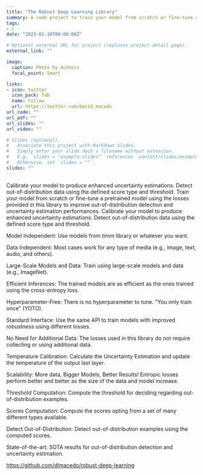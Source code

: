 ```yaml
---
title: "The Robust Deep Learning Library"
summary: A code project to train your model from scratch or fine-tune a pretrained model using the losses provided in this library to improve out-of-distribution detection and uncertainty estimation performances.
tags:
- c
date: "2023-01-10T00:00:00Z"

# Optional external URL for project (replaces project detail page).
external_link: ""

image:
  caption: Photo by Authors
  focal_point: Smart

links:
- icon: twitter
  icon_pack: fab
  name: Follow
  url: https://twitter.com/david_macedo
url_code: ""
url_pdf: ""
url_slides: ""
url_video: ""

# Slides (optional).
#   Associate this project with Markdown slides.
#   Simply enter your slide deck's filename without extension.
#   E.g. `slides = "example-slides"` references `content/slides/example-slides.md`.
#   Otherwise, set `slides = ""`.
slides: ""
---
```


Calibrate your model to produce enhanced uncertainty estimations. Detect out-of-distribution data using the defined score type and threshold. Train your model from scratch or fine-tune a pretrained model using the losses provided in this library to improve out-of-distribution detection and uncertainty estimation performances. Calibrate your model to produce enhanced uncertainty estimations. Detect out-of-distribution data using the defined score type and threshold.

Model Independent:
Use models from timm library or whatever you want.

Data Independent:
Most cases work for any type of media (e.g., image, text, audio, and others).

Large-Scale Models and Data:
Train using large-scale models and data (e.g., ImageNet).

Efficient Inferences:
The trained models are as efficient as the ones trained using the cross-entropy loss.

Hyperparameter-Free:
There is no hyperparameter to tune. "You only train once" (YOTO).

Standard Interface:
Use the same API to train models with improved robustness using different losses.

No Need for Additional Data:
The losses used in this library do not require collecting or using additional data.

Temperature Calibration:
Calculate the Uncertainty Estimation and update the temperature of the output last layer.

Scalability: More data, Bigger Models, Better Results!
Entropic losses perform better and better as the size of the data and model increase.

Threshold Computation:
Compute the threshold for deciding regarding out-of-distribution examples.

Scores Computation:
Compute the scores opting from a set of many different types available.

Detect Out-of-Distribution:
Detect out-of-distribution examples using the computed scores.

State-of-the-art:
SOTA results for out-of-distribution detection and uncertainty estimation.

https://github.com/dlmacedo/robust-deep-learning
